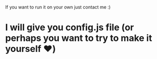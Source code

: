 #
If you want to run it on your own
just contact me :)
# I will give you config.js file (or perhaps you want to try to make it yourself ♥️)
